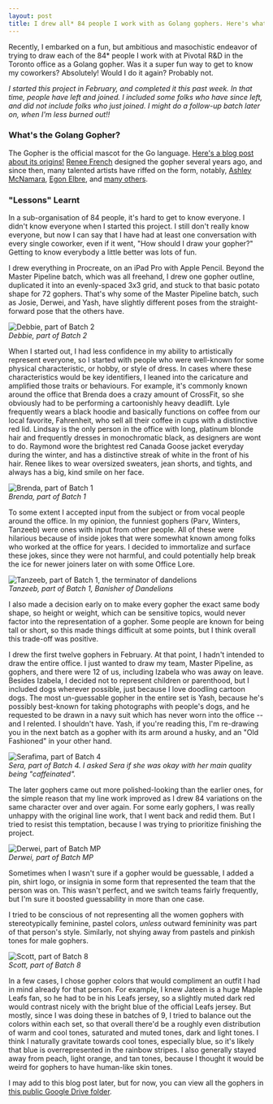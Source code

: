 ```yaml
---
layout: post
title: I drew all* 84 people I work with as Golang gophers. Here's what I learned.
---
```


Recently, I embarked on a fun, but ambitious and masochistic endeavor of trying to draw
each of the 84* people I work with at Pivotal R&D in the Toronto office as a Golang gopher.
Was it a super fun way to get to know my coworkers? Absolutely! Would I do it again? Probably not.

*I started this project in February, and completed it this past week. In that time, people have left and joined.
I included some folks who have since left, and did not include folks who just joined. I might do a follow-up batch
later on, when I'm less burned out!!*

### What's the Golang Gopher?

The Gopher is the official mascot for the Go language. [Here's a blog post about its origins!](https://blog.golang.org/gopher)
[Renee French](http://reneefrench.blogspot.com/) designed the gopher several years ago, and since then,
many talented artists have riffed on the form, notably, [Ashley McNamara](https://github.com/ashleymcnamara/gophers), 
[Egon Elbre](https://github.com/egonelbre/gophers), and [many others](https://github.com/golang/go/wiki/Gopher).

### "Lessons" Learnt

In a sub-organisation of 84 people, it's hard to get to know everyone. I didn't know everyone when I started this project.
I still don't really know everyone, but now I can say that I have had at least one conversation with every single
coworker, even if it went, "How should I draw your gopher?" Getting to know everybody a little better was lots of fun.

I drew everything in Procreate, on an iPad Pro with Apple Pencil. Beyond the Master Pipeline batch, which was all freehand, I drew one gopher
outline, duplicated it into an evenly-spaced 3x3 grid, and stuck to that basic potato shape for 72 gophers. That's why some of the
Master Pipeline batch, such as Josie, Derwei, and Yash, have slightly different poses from the straight-forward pose that the others have.

![Debbie, part of Batch 2](/images/debbie.png)
<br>*Debbie, part of Batch 2*

When I started out, I had less confidence in my ability to artistically represent everyone, so I started with people
who were well-known for some physical characteristic, or hobby, or style of dress. In cases where these characteristics
would be key identifiers, I leaned into the caricature and amplified those traits or behaviours.
For example, it's commonly known around the office that Brenda does a crazy
amount of CrossFit, so she obviously had to be performing a cartoonishly heavy deadlift. Lyle frequently wears a black
hoodie and basically functions on coffee from our local favorite, Fahrenheit, who sell all their coffee in cups with a distinctive red lid.
Lindsay is the only person in the office with long, platinum blonde hair and frequently dresses in monochromatic black, as designers are wont to do. 
Raymond wore the brightest red Canada Goose jacket everyday during the winter, and has a distinctive streak of white in the front of his hair. 
Renee likes to wear oversized sweaters, jean shorts, and tights, and always has a big, kind smile on her face.

![Brenda, part of Batch 1](/images/brenda.png)
<br>*Brenda, part of Batch 1*

To some extent I accepted input
from the subject or from vocal people around the office. In my opinion, the funniest gophers (Parv, Winters, Tanzeeb) 
were ones with input from other people. All of these were hilarious because of inside jokes that were somewhat known
among folks who worked at the office for years. I decided to immortalize and surface these jokes, since they were not harmful,
and could potentially help break the ice for newer joiners later on with some Office Lore.

![Tanzeeb, part of Batch 1, the terminator of dandelions](/images/tanzeeb.png)
<br>*Tanzeeb, part of Batch 1, Banisher of Dandelions*

I also made a decision early on to
make every gopher the exact same body shape, so height or weight, which can be sensitive topics,
would never factor into the representation of a gopher. Some people are known for being tall or short, so this made
things difficult at some points, but I think overall this trade-off was positive.

I drew the first twelve gophers in February. At that point, I hadn't intended to draw the entire office. I just
wanted to draw my team, Master Pipeline, as gophers, and there were 12 of us, including Izabela who was away on leave.
Besides Izabela, I decided not to represent children or parenthood, but I included dogs wherever possible, just because
I love doodling cartoon dogs. The most un-guessable gopher in the entire set is Yash, because he's possibly best-known
for taking photographs with people's dogs, and he requested to be drawn in a navy suit which has never worn into the office --
and I relented. I shouldn't have. Yash, if you're reading this, I'm re-drawing you in the next batch as a gopher with its
arm around a husky, and an "Old Fashioned" in your other hand.

![Serafima, part of Batch 4](/images/serafima.png)
<br>*Sera, part of Batch 4. I asked Sera if she was okay with her main quality being "caffeinated".*

The later gophers came out more polished-looking than the earlier ones, for the simple reason that my line
work improved as I drew 84 variations on the same character over and over again. For some early gophers, I was really
unhappy with the original line work, that I went back and redid them. But I tried to resist this temptation, because 
I was trying to prioritize finishing the project.

![Derwei, part of Batch MP](/images/derwei.png)
<br>*Derwei, part of Batch MP*

Sometimes when I wasn't sure if a gopher would be guessable, I added a pin, shirt logo, or insignia in some form that represented
the team that the person was on. This wasn't perfect, and we switch teams fairly frequently, but I'm sure it
boosted guessability in more than one case.

I tried to be conscious of not representing all the women gophers with stereotypically feminine, pastel colors,
_unless_ outward femininity was part of that person's style. Similarly, not shying away from pastels and pinkish tones for male gophers.

![Scott, part of Batch 8](/images/scott.png)
<br>*Scott, part of Batch 8*

In a few cases, I chose gopher colors that would compliment an outfit I had in mind already for that person. For example, I knew
Jateen is a huge Maple Leafs fan, so he had to be in his Leafs jersey, so a slightly muted dark red would contrast nicely with the
bright blue of the official Leafs jersey. But mostly, since I was doing these in batches of 9, I tried to balance out the colors
within each set, so that overall there'd be a roughly even distribution of warm and cool tones, saturated and muted tones, dark and light tones.
I think I naturally gravitate towards cool tones, especially blue, so it's likely that blue is overrepresented in the rainbow stripes.
I also generally stayed away from peach, light orange, and tan tones, because I thought it would be weird for gophers to have human-like skin tones.

I may add to this blog post later, but for now, you can view all the gophers in [this public Google Drive folder](https://drive.google.com/drive/u/0/folders/1GV8hWP_0y0ZVx_W5E6CU-QV2HX0tQlWt).


